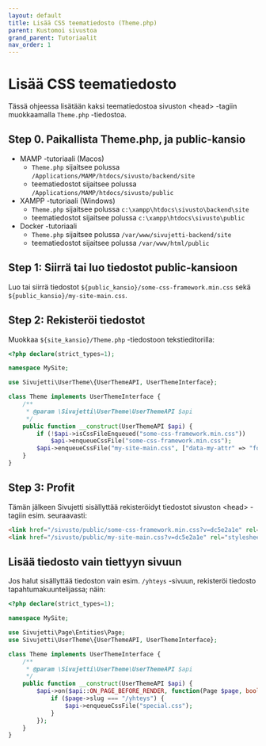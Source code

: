 ```yaml
---
layout: default
title: Lisää CSS teematiedosto (Theme.php)
parent: Kustomoi sivustoa
grand_parent: Tutoriaalit
nav_order: 1
---
```


# Lisää CSS teematiedosto

Tässä ohjeessa lisätään kaksi teematiedostoa sivuston &lt;head&gt; -tagiin muokkaamalla `Theme.php` -tiedostoa.

## Step 0. Paikallista Theme.php, ja public-kansio

- MAMP -tutoriaali (Macos)
    - `Theme.php` sijaitsee polussa `/Applications/MAMP/htdocs/sivusto/backend/site`
    - teematiedostot sijaitsee polussa `/Applications/MAMP/htdocs/sivusto/public`
- XAMPP -tutoriaali (Windows)
    - `Theme.php` sijaitsee polussa `c:\xampp\htdocs\sivusto\backend\site`
    - teematiedostot sijaitsee polussa `c:\xampp\htdocs\sivusto\public`
- Docker -tutoriaali
    - `Theme.php` sijaitsee polussa `/var/www/sivujetti-backend/site`
    - teematiedostot sijaitsee polussa `/var/www/html/public`

## Step 1: Siirrä tai luo tiedostot public-kansioon

<span class="bg-highlight">Luo tai siirrä</span> tiedostot `${public_kansio}/some-css-framework.min.css` sekä `${public_kansio}/my-site-main.css`.

## Step 2: Rekisteröi tiedostot

<span class="bg-highlight">Muokkaa</span> `${site_kansio}/Theme.php` -tiedostoon tekstieditorilla:

```php
<?php declare(strict_types=1);

namespace MySite;

use Sivujetti\UserTheme\{UserThemeAPI, UserThemeInterface};

class Theme implements UserThemeInterface {
    /**
     * @param \Sivujetti\UserTheme\UserThemeAPI $api
     */
    public function __construct(UserThemeAPI $api) {
        if (!$api->isCssFileEnqueued("some-css-framework.min.css"))
            $api->enqueueCssFile("some-css-framework.min.css");
        $api->enqueueCssFile("my-site-main.css", ["data-my-attr" => "foo"]);
    }
}

```

## Step 3: Profit

Tämän jälkeen Sivujetti sisällyttää rekisteröidyt tiedostot sivuston &lt;head&gt; -tagiin esim. seuraavasti:
```html
<link href="/sivusto/public/some-css-framework.min.css?v=dc5e2a1e" rel="stylesheet">
<link href="/sivusto/public/my-site-main.css?v=dc5e2a1e" rel="stylesheet" data-my-attr="foo">
```

## Lisää tiedosto vain tiettyyn sivuun

Jos halut sisällyttää tiedoston vain esim. `/yhteys` -sivuun, rekisteröi tiedosto tapahtumakuuntelijassa; näin:

```php
<?php declare(strict_types=1);

namespace MySite;

use Sivujetti\Page\Entities\Page;
use Sivujetti\UserTheme\{UserThemeAPI, UserThemeInterface};

class Theme implements UserThemeInterface {
    /**
     * @param \Sivujetti\UserTheme\UserThemeAPI $api
     */
    public function __construct(UserThemeAPI $api) {
        $api->on($api::ON_PAGE_BEFORE_RENDER, function(Page $page, bool $editModeIsOn) use ($api) {
            if ($page->slug === "/yhteys") {
                $api->enqueueCssFile("special.css");
            }
        });
    }
}

```

<script src="/assets/js/sivujetti-docs.js"></script>
<script>sivujettiDocs.colorCodeMenusAndHeadings();</script>
